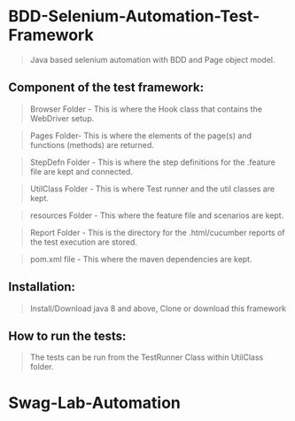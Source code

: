 # BDD-Selenium-Automation-Test-Framework
> Java based selenium automation with BDD and Page object model.

## Component of the test framework:
> Browser Folder - This is where the Hook class that contains the WebDriver setup.

> Pages Folder- This is where the elements of the page(s) and functions (methods) are returned.

> StepDefn Folder - This is where the step definitions for the .feature file are kept and connected.

> UtilClass Folder - This is where Test runner and the util classes are kept.

> resources Folder - This where the feature file and scenarios are kept.

> Report Folder - This is the directory for the .html/cucumber reports of the test execution are stored.

> pom.xml file - This where the maven dependencies are kept.

## Installation:
> Install/Download java 8 and above, Clone or download this framework

## How to run the tests:
> The tests can be run from the TestRunner Class within UtilClass folder.

# Swag-Lab-Automation
